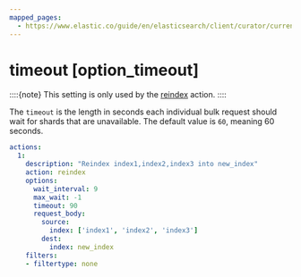 ```yaml
---
mapped_pages:
  - https://www.elastic.co/guide/en/elasticsearch/client/curator/current/option_timeout.html
---
```


# timeout [option_timeout]

::::{note}
This setting is only used by the [reindex](/reference/reindex.md) action.
::::


The `timeout` is the length in seconds each individual bulk request should wait for shards that are unavailable. The default value is `60`, meaning 60 seconds.

```yaml
actions:
  1:
    description: "Reindex index1,index2,index3 into new_index"
    action: reindex
    options:
      wait_interval: 9
      max_wait: -1
      timeout: 90
      request_body:
        source:
          index: ['index1', 'index2', 'index3']
        dest:
          index: new_index
    filters:
    - filtertype: none
```

